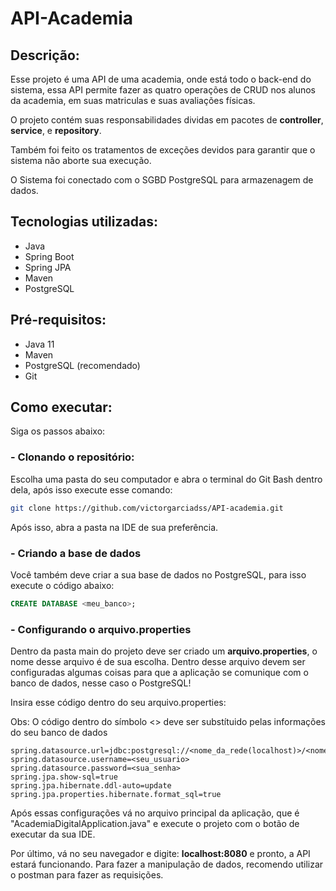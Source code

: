 # API-Academia

## Descrição:

Esse projeto é uma API de uma academia, onde está todo o back-end do sistema, essa API  permite fazer as quatro operações de CRUD nos alunos da academia, em suas matriculas e suas avaliações físicas.

O projeto contém suas responsabilidades dividas em pacotes de <b>controller</b>, <b>service</b>, e <b>repository</b>.

Também foi feito os tratamentos de exceções devidos para garantir que o sistema não aborte sua execução.

O Sistema foi conectado com o SGBD PostgreSQL para armazenagem de dados.

## Tecnologias utilizadas:

- Java
- Spring Boot
- Spring JPA
- Maven
- PostgreSQL

## Pré-requisitos:

- Java 11
- Maven
- PostgreSQL (recomendado)
- Git

## Como executar: 

Siga os passos abaixo:

### - Clonando o repositório:
Escolha uma pasta do seu computador e abra o terminal do Git Bash dentro dela, após isso execute esse comando:

```bash
git clone https://github.com/victorgarciadss/API-academia.git
```

Após isso, abra a pasta na IDE de sua preferência.

### - Criando a base de dados

Você também deve criar a sua base de dados no PostgreSQL, para isso execute o código abaixo:

```sql
CREATE DATABASE <meu_banco>;
```

### - Configurando o arquivo.properties

Dentro da pasta main do projeto deve ser criado um <b>arquivo.properties</b>, o nome desse arquivo é de sua escolha. Dentro desse arquivo devem ser configuradas algumas coisas para que a aplicação se comunique com o banco de dados, nesse caso o PostgreSQL!

Insira esse código dentro do seu arquivo.properties:

Obs: O código dentro do símbolo <> deve ser substítuido pelas informações do seu banco de dados

```properties
spring.datasource.url=jdbc:postgresql://<nome_da_rede(localhost)>/<nome_do_banco_de_dados>
spring.datasource.username=<seu_usuario>
spring.datasource.password=<sua_senha>
spring.jpa.show-sql=true
spring.jpa.hibernate.ddl-auto=update
spring.jpa.properties.hibernate.format_sql=true
```

Após essas configurações vá no arquivo principal da aplicação, que é "AcademiaDigitalApplication.java" e execute o projeto com o botão de executar da sua IDE.

Por último, vá no seu navegador e digite: <b>localhost:8080</b> e pronto, a API estará funcionando. Para fazer a manipulação de dados, recomendo utilizar o postman para fazer as requisições.